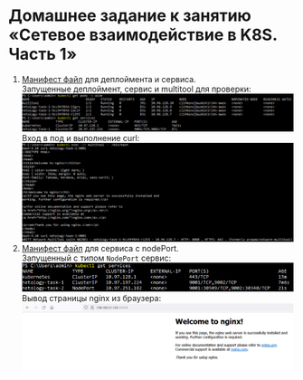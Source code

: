 # Домашнее задание к занятию «Сетевое взаимодействие в K8S. Часть 1»
1. [Манифест файл](./kubernetes%20manifests/deployment%20and%20service.yaml) для деплоймента и сервиса.  
   Запущенные деплоймент, сервис и multitool для проверки:  
   ![pods and services](./pictures/pods%20and%20services.PNG)  
   Вход в под и выполнение curl:  
   ![curl](./pictures/curl.PNG)  
2. [Манифест файл](./kubernetes%20manifests/nodePort%20service.yaml) для сервиса с nodePort.  
   Запущенный с типом ```NodePort``` сервис:  
   ![nodePort service](./pictures/nodePort%20service.PNG)  
   Вывод страницы nginx из браузера:  
   ![browser](./pictures/browser.PNG)